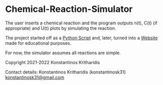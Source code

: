 # Chemical-Reaction-Simulator
The user inserts a chemical reaction and the program outputs n(t), C(t) (if appropriate) and U(t) plots by simulating the reaction.

The project started off as a [Python Script](<https://github.com/konstantinosk31/Chemical-Reaction-Simulator/blob/main/reactions.py>) and, later, turned into a [Website](<https://konstantinosk31.github.io/Chemical-Reaction-Simulator/>) made for educational purposes.

For now, the simulator assumes all reactions are simple.

Copyright 2021-2022 Konstantinos Kritharidis

Contact details:
Konstantinos Kritharidis (konstantinosk31) <konstantinosk31@gmail.com>
